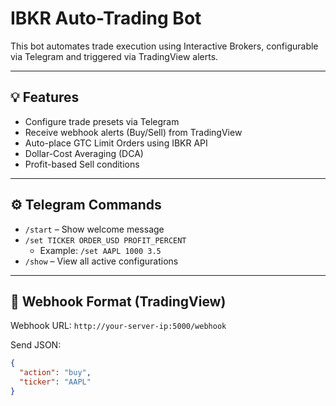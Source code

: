 # IBKR Auto-Trading Bot

This bot automates trade execution using Interactive Brokers, configurable via Telegram and triggered via TradingView alerts.

---

## 💡 Features

- Configure trade presets via Telegram
- Receive webhook alerts (Buy/Sell) from TradingView
- Auto-place GTC Limit Orders using IBKR API
- Dollar-Cost Averaging (DCA)
- Profit-based Sell conditions

---

## ⚙️ Telegram Commands

- `/start` – Show welcome message
- `/set TICKER ORDER_USD PROFIT_PERCENT`
  - Example: `/set AAPL 1000 3.5`
- `/show` – View all active configurations

---

## 🔗 Webhook Format (TradingView)

Webhook URL: `http://your-server-ip:5000/webhook`

Send JSON:
```json
{
  "action": "buy",
  "ticker": "AAPL"
}
